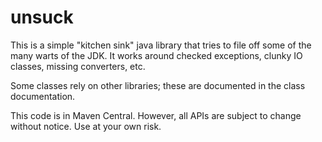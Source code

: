 # unsuck

This is a simple "kitchen sink" java library that tries to file off some of the many warts of the JDK.
It works around checked exceptions, clunky IO classes, missing converters, etc.

Some classes rely on other libraries; these are documented in the class documentation.

This code is in Maven Central. However, all APIs are subject to change without notice.  Use at your own risk.
